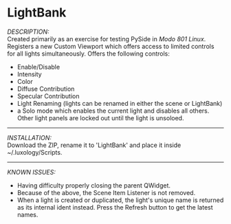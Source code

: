 LightBank
=========


*DESCRIPTION:* <br/>
Created primarily as an exercise for testing PySide in *Modo 801 Linux*. Registers a new Custom Viewport which offers access to limited controls for all lights simultaneously. Offers the following controls:
- Enable/Disable
- Intensity
- Color
- Diffuse Contribution
- Specular Contribution
- Light Renaming (lights can be renamed in either the scene or LightBank)
- a Solo mode which enables the current light and disables all others. Other light panels are locked out until the light is unsoloed.

___

*INSTALLATION:* <br/>
Download the ZIP, rename it to 'LightBank' and place it inside ~/.luxology/Scripts.


___

*KNOWN ISSUES:* <br/>
- Having difficulty properly closing the parent QWidget.
- Because of the above, the Scene Item Listener is not removed.
- When a light is created or duplicated, the light's unique name is returned as its internal ident instead. Press the Refresh button to get the latest names.
